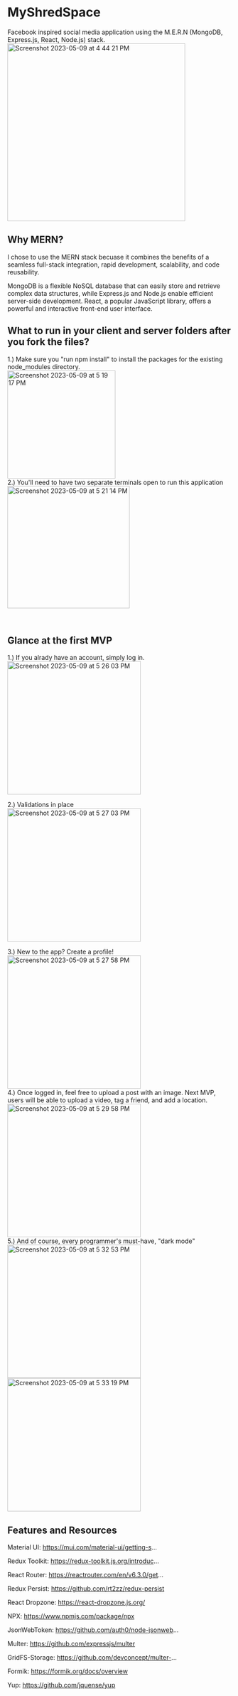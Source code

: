 # MyShredSpace
Facebook inspired social media application using the M.E.R.N (MongoDB, Express.js, React, Node.js) stack. 
<br>
<img width="400" alt="Screenshot 2023-05-09 at 4 44 21 PM" src="https://github.com/zenidog93/MyShredSpace/assets/112600528/2afbe697-c704-43a8-a44b-a721125f98b5">
<br>

## Why MERN?
I chose to use the MERN stack becuase it combines the benefits of a seamless full-stack integration, rapid development, scalability, and code reusability.

MongoDB is a flexible NoSQL database that can easily store and retrieve complex data structures, while Express.js and Node.js enable efficient server-side development. React, a popular JavaScript library, offers a powerful and interactive front-end user interface. 

## What to run in your client and server folders after you fork the files?

1.) Make sure you "run npm install" to install the packages for the existing node_modules directory. 
<br>
<img width="243" alt="Screenshot 2023-05-09 at 5 19 17 PM" src="https://github.com/zenidog93/MyShredSpace/assets/112600528/ad4bb205-dda7-4ee6-ae96-4352f0924fcc">
<br>
2.) You'll need to have two separate terminals open to run this application
<br>
<img width="275" alt="Screenshot 2023-05-09 at 5 21 14 PM" src="https://github.com/zenidog93/MyShredSpace/assets/112600528/7a76e4d7-796c-4af7-a1f7-f4c87356bd8c">

<br>

## Glance at the first MVP

1.) If you alrady have an account, simply log in. 
<br>
<img width="300" alt="Screenshot 2023-05-09 at 5 26 03 PM" src="https://github.com/zenidog93/MyShredSpace/assets/112600528/061a2c57-a94d-4ba5-b0f1-57dfeb20dcd8">

2.) Validations in place
<br>
<img width="300" alt="Screenshot 2023-05-09 at 5 27 03 PM" src="https://github.com/zenidog93/MyShredSpace/assets/112600528/b5b70869-79fa-405d-a63c-1e497d710d62">

3.) New to the app? Create a profile!
<br>
<img width="300" alt="Screenshot 2023-05-09 at 5 27 58 PM" src="https://github.com/zenidog93/MyShredSpace/assets/112600528/83288e8f-d1dd-4c7a-b763-e6964201d119">
<br>
4.) Once logged in, feel free to upload a post with an image. Next MVP, users will be able to upload a video, tag a friend, and add a location.
<br>
<img width="300" alt="Screenshot 2023-05-09 at 5 29 58 PM" src="https://github.com/zenidog93/MyShredSpace/assets/112600528/ddde33fd-71ef-4953-88ba-78fe6263e534">
<br>
5.) And of course, every programmer's must-have, "dark mode"
<br>
<img width="300" alt="Screenshot 2023-05-09 at 5 32 53 PM" src="https://github.com/zenidog93/MyShredSpace/assets/112600528/9ceced2e-e9c0-429b-aa50-051f5528f6bf">
<img width="300" alt="Screenshot 2023-05-09 at 5 33 19 PM" src="https://github.com/zenidog93/MyShredSpace/assets/112600528/7246bbf3-bbfe-4435-992f-6ae2588bc937">


## Features and Resources
Material UI: https://mui.com/material-ui/getting-s...

Redux Toolkit: https://redux-toolkit.js.org/introduc...

React Router: https://reactrouter.com/en/v6.3.0/get...

Redux Persist: https://github.com/rt2zz/redux-persist

React Dropzone: https://react-dropzone.js.org/

NPX: https://www.npmjs.com/package/npx

JsonWebToken: https://github.com/auth0/node-jsonweb...

Multer: https://github.com/expressjs/multer

GridFS-Storage: https://github.com/devconcept/multer-...

Formik: https://formik.org/docs/overview

Yup: https://github.com/jquense/yup




